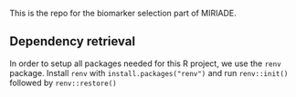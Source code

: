 This is the repo for the biomarker selection part of MIRIADE.

## Dependency retrieval

In order to setup all packages needed for this R project, we use the `renv`
package.
Install `renv` with `install.packages("renv")` and run `renv::init()` followed
by `renv::restore()`